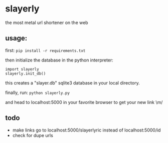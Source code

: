 # slayerly
the most metal url shortener on the web

## usage:
first:
```pip install -r requirements.txt```

then initialize the database in the python interpreter:
```
import slayerly
slayerly.init_db()
```
this creates a "slayer.db" sqlite3 database in your local directory.

finally, run:
```python slayerly.py```

and head to localhost:5000 in your favorite browser to get your new link \m/

## todo
- make links go to localhost:5000/slayerlyric instead of localhost:5000/id
- check for dupe urls
